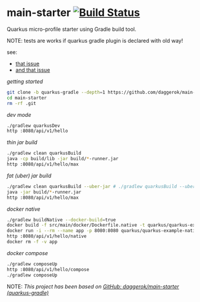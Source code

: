# main-starter [![Build Status](https://travis-ci.org/daggerok/main-starter.svg?branch=quarkus-gradle)](https://travis-ci.org/daggerok/main-starter)
Quarkus micro-profile starter using Gradle build tool.

NOTE: tests are works if quarkus gradle plugin is declared with old way!

see:

* [that issue](https://github.com/quarkusio/quarkus/issues/3552#issuecomment-524225607)
* [and that issue](https://github.com/quarkusio/quarkus-quickstarts/issues/258)

_getting started_

```bash
git clone -b quarkus-gradle --depth=1 https://github.com/daggerok/main-starter.git
cd main-starter
rm -rf .git
```

_dev mode_

```bash
./gradlew quarkusDev
http :8080/api/v1/hello
```

_thin jar build_

```bash
./gradlew clean quarkusBuild
java -cp build/lib -jar build/*-runner.jar
http :8080/api/v1/hello/max
```

_fat (uber) jar build_

```bash
./gradlew clean quarkusBuild --uber-jar # ./gradlew quarkusBuild --uber-jar --ignored-entry=META-INF/file1.txt
java -jar build/*-runner.jar
http :8080/api/v1/hello/max
```

_docker native_

```bash
./gradlew buildNative --docker-build=true
docker build -f src/main/docker/Dockerfile.native -t quarkus/quarkus-example-native .
docker run -i --rm --name app -p 8080:8080 quarkus/quarkus-example-native
http :8080/api/v1/hello/native
docker rm -f -v app
```

_docker compose_

```bash
./gradlew composeUp
http :8080/api/v1/hello/compose
./gradlew composeUp
```

NOTE: _This project has been based on [GitHub: daggerok/main-starter (quarkus-gradle)](https://github.com/daggerok/main-starter/tree/quarkus-gradle)_
